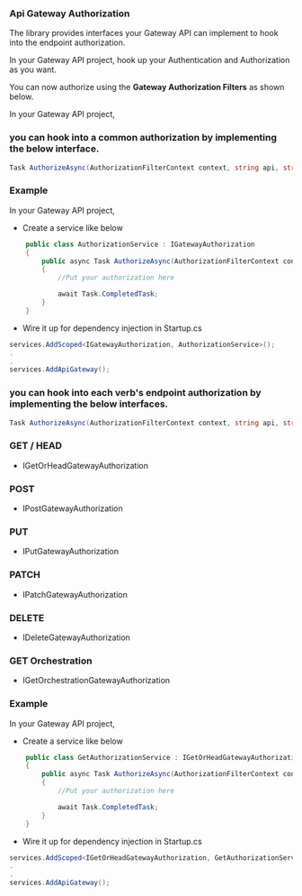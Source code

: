 ### Api Gateway Authorization

The library provides interfaces your Gateway API can implement to hook into the endpoint authorization.

In your Gateway API project, hook up your Authentication and Authorization as you want.

You can now authorize using the **Gateway Authorization Filters** as shown below.

In your Gateway API project,

### you can hook into a common authorization by implementing the below interface.

```C#
Task AuthorizeAsync(AuthorizationFilterContext context, string api, string key, string verb);
```

### Example

In your Gateway API project,

*	Create a service like below

```C#
    public class AuthorizationService : IGatewayAuthorization
    {
        public async Task AuthorizeAsync(AuthorizationFilterContext context, string api, string key, string verb)
        {
            //Put your authorization here

            await Task.CompletedTask;
        }
    }
```

*	Wire it up for dependency injection in Startup.cs

```C#
services.AddScoped<IGatewayAuthorization, AuthorizationService>();
.
.
services.AddApiGateway();
```

### you can hook into each verb's endpoint authorization by implementing the below interfaces.

```C#
Task AuthorizeAsync(AuthorizationFilterContext context, string api, string key)
```

### GET / HEAD

*	IGetOrHeadGatewayAuthorization

### POST

*	IPostGatewayAuthorization

### PUT

*	IPutGatewayAuthorization

### PATCH

*	IPatchGatewayAuthorization

### DELETE

*	IDeleteGatewayAuthorization

### GET Orchestration

*	IGetOrchestrationGatewayAuthorization

### Example

In your Gateway API project,

*	Create a service like below

```C#
    public class GetAuthorizationService : IGetOrHeadGatewayAuthorization
    {
        public async Task AuthorizeAsync(AuthorizationFilterContext context, string api, string key)
        {
            //Put your authorization here

            await Task.CompletedTask;
        }
    }
```

*	Wire it up for dependency injection in Startup.cs

```C#
services.AddScoped<IGetOrHeadGatewayAuthorization, GetAuthorizationService>();
.
.
services.AddApiGateway();
```